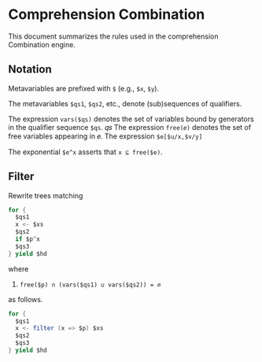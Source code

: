 # Comprehension Combination

This document summarizes the rules used in the comprehension Combination
engine.

## Notation

Metavariables are prefixed with `$` (e.g., `$x`, `$y`).

The metavariables `$qs1`, `$qs2`, etc., denote (sub)sequences of qualifiers.

The expression `vars($qs)` denotes the set of variables bound by generators in the qualifier sequence `$qs`.
𝑞𝑠
The expression `free(𝑒)` denotes the set of free variables appearing in 𝑒.
The expression `$e[$u/x,$v/y]`

The exponential `$e^x` asserts that `x ⊆ free($e)`.

## Filter

Rewrite trees matching

```scala
for {
  $qs1
  x <- $xs
  $qs2
  if $p^x
  $qs3
} yield $hd
```

where

1. `free($p) ∩ (vars($qs1) ∪ vars($qs2)) = ∅`

as follows.

```scala
for {
  $qs1
  x <- filter (x => $p) $xs
  $qs2
  $qs3
} yield $hd
```
